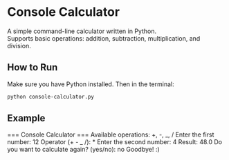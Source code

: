 # Console Calculator

A simple command-line calculator written in Python.  
Supports basic operations: addition, subtraction, multiplication, and division.

## How to Run

Make sure you have Python installed. Then in the terminal:

```bash
python console-calculator.py
```

## Example

=== Console Calculator ===
Available operations: +, -, _, /
Enter the first number: 12
Operator (+ - _ /): \*
Enter the second number: 4
Result: 48.0
Do you want to calculate again? (yes/no): no
Goodbye! :)
